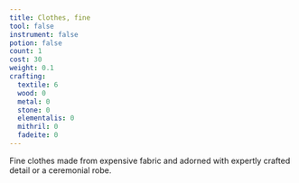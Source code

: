 ```yaml
---
title: Clothes, fine
tool: false
instrument: false
potion: false
count: 1
cost: 30
weight: 0.1
crafting:
  textile: 6
  wood: 0
  metal: 0
  stone: 0
  elementalis: 0
  mithril: 0
  fadeite: 0
---
```


Fine clothes made from expensive fabric and adorned with expertly crafted detail or a ceremonial robe.
